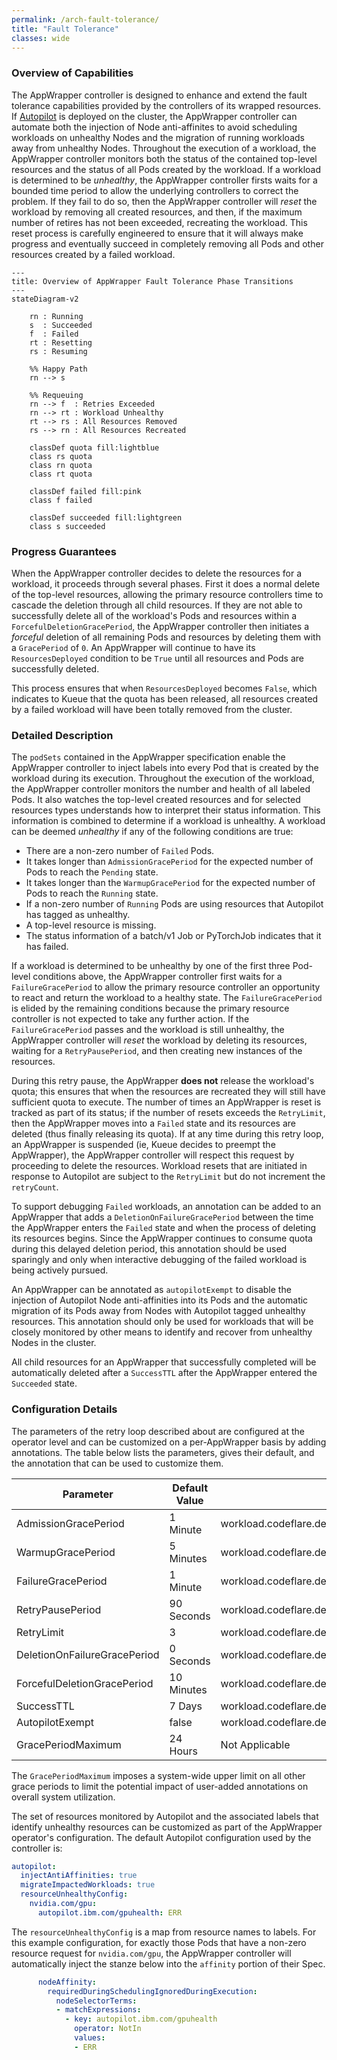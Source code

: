 ```yaml
---
permalink: /arch-fault-tolerance/
title: "Fault Tolerance"
classes: wide
---
```


### Overview of Capabilities

The AppWrapper controller is designed to enhance and extend the fault
tolerance capabilities provided by the controllers of its wrapped
resources. If [Autopilot](https://github.com/ibm/autopilot) is deployed on the
cluster, the AppWrapper controller can automate both the injection of
Node anti-affinites to avoid scheduling workloads on unhealthy Nodes
and the migration of running workloads away from unhealthy Nodes.
Throughout the execution of a workload, the AppWrapper
controller monitors both the status of the contained top-level
resources and the status of all Pods created by the workload. If a
workload is determined to be *unhealthy*, the AppWrapper controller
firsts waits for a bounded time period to allow the underlying
controllers to correct the problem.  If they fail to do so, then the
AppWrapper controller will *reset* the workload by removing all
created resources, and then, if the maximum number of retires has not
been exceeded, recreating the workload. This reset process is carefully
engineered to ensure that it will always make progress and eventually
succeed in completely removing all Pods and other resources created by
a failed workload.

```mermaid!
---
title: Overview of AppWrapper Fault Tolerance Phase Transitions
---
stateDiagram-v2

    rn : Running
    s  : Succeeded
    f  : Failed
    rt : Resetting
    rs : Resuming

    %% Happy Path
    rn --> s

    %% Requeuing
    rn --> f  : Retries Exceeded
    rn --> rt : Workload Unhealthy
    rt --> rs : All Resources Removed
    rs --> rn : All Resources Recreated

    classDef quota fill:lightblue
    class rs quota
    class rn quota
    class rt quota

    classDef failed fill:pink
    class f failed

    classDef succeeded fill:lightgreen
    class s succeeded
```

### Progress Guarantees

When the AppWrapper controller decides to delete the resources for a
workload, it proceeds through several phases. First it does a normal
delete of the top-level resources, allowing the primary resource
controllers time to cascade the deletion through all child resources.
If they are not able to successfully delete all of the workload's Pods
and resources within a `ForcefulDeletionGracePeriod`, the AppWrapper
controller then initiates a *forceful* deletion of all remaining Pods
and resources by deleting them with a `GracePeriod` of `0`.  An
AppWrapper will continue to have its `ResourcesDeployed` condition to
be `True` until all resources and Pods are successfully deleted.

This process ensures that when `ResourcesDeployed` becomes `False`,
which indicates to Kueue that the quota has been released, all
resources created by a failed workload will have been totally removed
from the cluster.

### Detailed Description

The `podSets` contained in the AppWrapper specification enable the
AppWrapper controller to inject labels into every Pod that is created
by the workload during its execution. Throughout the execution of the
workload, the AppWrapper controller monitors the number and health of
all labeled Pods. It also watches the top-level created resources and
for selected resources types understands how to interpret their status
information. This information is combined to determine if a workload
is unhealthy. A workload can be deemed *unhealthy* if any of the
following conditions are true:
   + There are a non-zero number of `Failed` Pods.
   + It takes longer than `AdmissionGracePeriod` for the expected
     number of Pods to reach the `Pending` state.
   + It takes longer than the `WarmupGracePeriod` for the expected
     number of Pods to reach the `Running` state.
   + If a non-zero number of `Running` Pods are using resources
     that Autopilot has tagged as unhealthy.
   + A top-level resource is missing.
   + The status information of a batch/v1 Job or PyTorchJob indicates
     that it has failed.

If a workload is determined to be unhealthy by one of the first three
Pod-level conditions above, the AppWrapper controller first waits for
a `FailureGracePeriod` to allow the primary resource controller an
opportunity to react and return the workload to a healthy state. The
`FailureGracePeriod` is elided by the remaining conditions because the
primary resource controller is not expected to take any further
action. If the `FailureGracePeriod` passes and the workload is still
unhealthy, the AppWrapper controller will *reset* the workload by
deleting its resources, waiting for a `RetryPausePeriod`, and then
creating new instances of the resources.

During this retry pause, the AppWrapper **does not** release the workload's
quota; this ensures that when the resources are recreated they will still
have sufficient quota to execute.  The number of times an AppWrapper is reset
is tracked as part of its status; if the number of resets exceeds the `RetryLimit`,
then the AppWrapper moves into a `Failed` state and its resources are deleted
(thus finally releasing its quota).  If at any time during this retry loop,
an AppWrapper is suspended (ie, Kueue decides to preempt the AppWrapper),
the AppWrapper controller will respect this request by proceeding to delete
the resources. Workload resets that are initiated in response to Autopilot
are subject to the `RetryLimit` but do not increment the `retryCount`.

To support debugging `Failed` workloads, an annotation can be added to an
AppWrapper that adds a `DeletionOnFailureGracePeriod` between the time the
AppWrapper enters the `Failed` state and when the process of deleting its resources
begins. Since the AppWrapper continues to consume quota during this delayed deletion period,
this annotation should be used sparingly and only when interactive debugging of
the failed workload is being actively pursued.

An AppWrapper can be annotated as `autopilotExempt` to disable the
injection of Autopilot Node anti-affinities into its Pods and the
automatic migration of its Pods away from Nodes with Autopilot tagged
unhealthy resources. This annotation should only be used for workloads
that will be closely monitored by other means to identify and recover from
unhealthy Nodes in the cluster.

All child resources for an AppWrapper that successfully completed will be automatically
deleted after a `SuccessTTL` after the AppWrapper entered the `Succeeded` state.

### Configuration Details

The parameters of the retry loop described about are configured at the operator level
and can be customized on a per-AppWrapper basis by adding annotations.
The table below lists the parameters, gives their default, and the annotation that
can be used to customize them.

| Parameter                    | Default Value | Annotation                                                             |
|------------------------------|---------------|------------------------------------------------------------------------|
| AdmissionGracePeriod         |      1 Minute | workload.codeflare.dev.appwrapper/admissionGracePeriodDuration         |
| WarmupGracePeriod            |     5 Minutes | workload.codeflare.dev.appwrapper/warmupGracePeriodDuration            |
| FailureGracePeriod           |      1 Minute | workload.codeflare.dev.appwrapper/failureGracePeriodDuration           |
| RetryPausePeriod             |    90 Seconds | workload.codeflare.dev.appwrapper/retryPausePeriodDuration             |
| RetryLimit                   |             3 | workload.codeflare.dev.appwrapper/retryLimit                           |
| DeletionOnFailureGracePeriod |     0 Seconds | workload.codeflare.dev.appwrapper/deletionOnFailureGracePeriodDuration |
| ForcefulDeletionGracePeriod  |    10 Minutes | workload.codeflare.dev.appwrapper/forcefulDeletionGracePeriodDuration  |
| SuccessTTL                   |        7 Days | workload.codeflare.dev.appwrapper/successTTLDuration                   |
| AutopilotExempt              |         false | workload.codeflare.dev.appwrapper/autopilotExempt                      |
| GracePeriodMaximum           |      24 Hours | Not Applicable                                                         |

The `GracePeriodMaximum` imposes a system-wide upper limit on all other grace periods to
limit the potential impact of user-added annotations on overall system utilization.

The set of resources monitored by Autopilot and the associated labels that identify unhealthy
resources can be customized as part of the AppWrapper operator's configuration.  The default
Autopilot configuration used by the controller is:
```yaml
autopilot:
  injectAntiAffinities: true
  migrateImpactedWorkloads: true
  resourceUnhealthyConfig:
    nvidia.com/gpu:
      autopilot.ibm.com/gpuhealth: ERR
```

The `resourceUnhealthyConfig` is a map from resource names to labels. For this example
configuration, for exactly those Pods that have a non-zero resource request for
`nvidia.com/gpu`, the AppWrapper controller will automatically inject the stanze below
into the `affinity` portion of their Spec.
```yaml
      nodeAffinity:
        requiredDuringSchedulingIgnoredDuringExecution:
          nodeSelectorTerms:
          - matchExpressions:
            - key: autopilot.ibm.com/gpuhealth
              operator: NotIn
              values:
              - ERR
```
